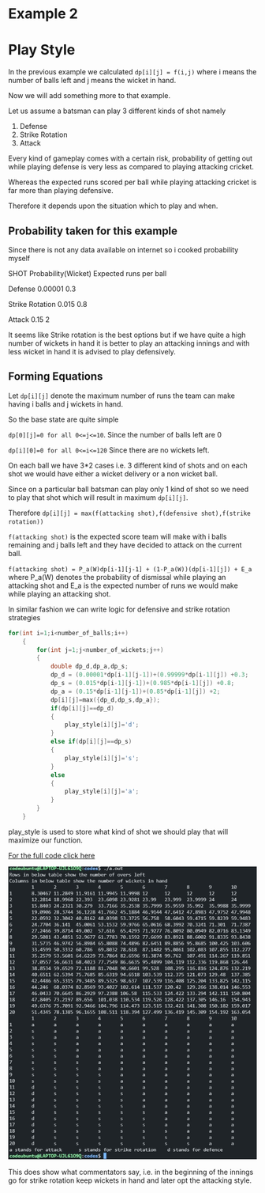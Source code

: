 # Example 2

# Play Style

In the previous example we calculated `dp[i][j] = f(i,j)` where i means the number of balls left and j means the wicket in hand.

Now we will add something more to that example.

Let us assume a batsman can play 3 different kinds of shot namely

1. Defense 
2. Strike Rotation
3. Attack

Every kind of gameplay comes with a certain risk, probability of getting out while playing defense is very less as compared to playing attacking cricket. 

Whereas the expected runs scored per ball while playing attacking cricket is far more than playing defensive.

Therefore it depends upon the situation which to play and when.

## Probability taken for this example

Since there is not any data available on internet so i cooked probability myself

SHOT					Probability(Wicket)				Expected runs per ball 

Defense 			  0.00001									0.3

Strike Rotation	0.015										0.8

Attack					0.15										 2

It seems like Strike rotation is the best options but if we have quite a high number of wickets in hand it is better to play an attacking innings and with less wicket in hand it is advised to play defensively.

## Forming Equations

Let `dp[i][j]` denote the maximum number of runs the team can make having i balls and j wickets in hand.

So the base state are quite simple

`dp[0][j]=0 for all 0<=j<=10`. Since the number of balls left are 0

`dp[i][0]=0 for all 0<=i<=120` Since there are no wickets left.

On each ball we have 3*2 cases i.e.  3 different kind of shots and on each shot we would have either a wicket delivery or a non wicket ball.

Since on a particular ball batsman can play only 1 kind of shot so we need to play that shot which will result in maximum `dp[i][j]`.

Therefore `dp[i][j] = max(f(attacking shot),f(defensive shot),f(strike rotation))`

`f(attacking shot)` is the expected score team will make with i balls remaining and j balls left and they have decided to attack on the current ball.

`f(attacking shot) = P_a(W)dp[i-1][j-1] + (1-P_a(W))(dp[i-1][j]) + E_a` where P_a(W) denotes the probability of dismissal while playing an attacking shot and E_a is the expected number of runs we would make while playing an attacking shot.

In similar fashion we can write logic for defensive and strike rotation strategies

```cpp
for(int i=1;i<number_of_balls;i++)
    {
        for(int j=1;j<number_of_wickets;j++)
        {
            double dp_d,dp_a,dp_s;
            dp_d = (0.00001*dp[i-1][j-1])+(0.99999*dp[i-1][j]) +0.3;
            dp_s = (0.015*dp[i-1][j-1])+(0.985*dp[i-1][j]) +0.8;
            dp_a = (0.15*dp[i-1][j-1])+(0.85*dp[i-1][j]) +2;
            dp[i][j]=max({dp_d,dp_s,dp_a});
            if(dp[i][j]==dp_d)
            {
                play_style[i][j]='d';
            }
            else if(dp[i][j]==dp_s)
            {
                play_style[i][j]='s';
            }
            else
            {
                play_style[i][j]='a';
            }
        }
    }
```

play_style is used to store what kind of shot we should play that will maximize our function.

[For the full code click here]()

<img src="screenshots/dp3.jpg">

This does show what commentators say, i.e. in the beginning of the innings go for strike rotation keep wickets in hand and later opt the attacking style.